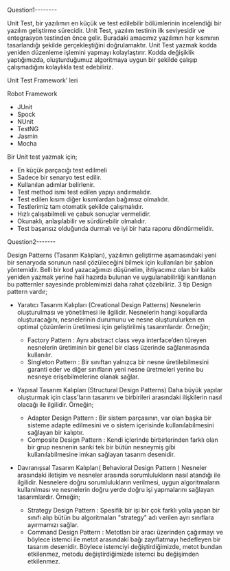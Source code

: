Question1--------

Unit Test, bir yazılımın en küçük ve test edilebilir bölümlerinin incelendiği bir yazılım geliştirme sürecidir. Unit Test, yazılım testinin ilk seviyesidir ve entegrasyon testinden önce gelir. Buradaki amacımız yazılımın her kısmının tasarlandığı şekilde gerçekleştiğini doğrulamaktır. Unit Test yazmak kodda yeniden düzenleme işlemini yapmayı kolaylaştırır. Kodda değişiklik yaptığımızda, oluşturduğumuz algoritmaya uygun bir şekilde çalışıp çalışmadığını kolaylıkla test edebiliriz.

Unit Test Framework’ leri

Robot Framework
- JUnit
- Spock
- NUnit
- TestNG
- Jasmin
- Mocha

Bir Unit test yazmak için;

- En küçük parçacığı test edilmeli
- Sadece bir senaryo test edilir.
- Kullanılan adımlar belirlenir.
- Test method ismi test edilen yapıyı andırmalıdır.
- Test edilen kısım diğer kısımlardan bağımsız olmalıdır.
- Testlerimiz tam otomatik şekilde çalışmalıdır.
- Hızlı çalışabilmeli ve çabuk sonuçlar vermelidir.
- Okunaklı, anlaşılabilir ve sürdürebilir olmalıdır.
- Test başarısız olduğunda durmalı ve iyi bir hata raporu döndürmelidir.

Question2-------

Design Patterns (Tasarım Kalıpları), yazılımın geliştirme aşamasındaki yeni bir senaryoda sorunun nasıl çözüleceğini bilmek için kullanılan bir şablon yöntemidir. Belli bir kod yazacağımızı düşünelim, ihtiyacımız olan bir kalıbı yeniden yazmak yerine hali hazırda
bulunan ve uygulanabilirliği kanıtlanan bu patternler sayesinde problemimizi daha rahat çözebiliriz. 3 tip Design pattern vardır;

- Yaratıcı Tasarım Kalıpları (Creational Design Patterns)
  Nesnelerin oluşturulması ve yönetilmesi ile ilgilidir. Nesnelerin hangi koşullarda oluşturacağını, nesnelerinin durumunu ve nesne oluşturulurken en optimal çözümlerin üretilmesi için geliştirilmiş tasarımlardır. Örneğin;

  * Factory Pattern          :  Aynı abstract class veya interface’den türeyen nesnelerin üretiminin bir genel bir class üzerinde sağlanmasında kullanılır. 
  * Singleton Pattern        :  Bir sınıftan yalnızca bir nesne üretilebilmesini garanti eder ve diğer sınıfların yeni nesne üretmeleri yerine bu nesneye erişebilmelerine olanak sağlar.

- Yapısal Tasarım Kalıpları (Structural Design Patterns)
  Daha büyük yapılar oluşturmak için class'ların tasarımı ve birbirileri arasındaki ilişkilerin nasıl olacağı ile ilgilidir. Örneğin;

  * Adapter Design Pattern   : Bir sistem parçasının, var olan başka bir sisteme adapte edilmesini ve o sistem içerisinde kullanılabilmesini sağlayan bir kalıptır.
  * Composite Design Pattern : Kendi içlerinde birbirlerinden farklı olan bir grup nesnenin sanki tek bir bütün nesneymiş gibi kullanılabilmesine imkan sağlayan tasarım desenidir.

- Davranışsal Tasarım Kalıpları( Behavioral Design Pattern ) 
   Nesneler arasındaki iletişim ve nesneler arasında sorumlulukların nasıl atandığı ile ilgilidir. Nesnelere doğru sorumlulukların verilmesi, uygun algoritmaların kullanılması ve nesnelerin doğru yerde doğru işi yapmalarını sağlayan tasarımlardır. Örneğin;

   * Strategy Design Pattern : Spesifik bir işi bir çok farklı yolla yapan bir sınıfı alıp bütün bu algoritmaları "strategy" adı verilen ayrı sınıflara ayırmamızı sağlar.
   * Command Design Pattern  : Metotları bir aracı üzerinden çağırmayı ve böylece istemci ile metot arasındaki bağı zayıflatmayı hedefleyen bir tasarım desenidir. Böylece istemciyi değiştirdiğimizde, metot bundan etkilenmez, metodu değiştirdiğimizde istemci bu değişimden etkilenmez.

  





